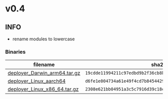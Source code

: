 # v0.4

## INFO
- rename modules to lowercase

### Binaries

filename | sha256 hash
-------- | ------------
[deployer_Darwin_arm64.tar.gz](https://github.com/my10c/deployer-go/releases/download/v0.4/deployer_Darwin_arm64.tar.gz) | `19cdde11994211c97edbd9b2f36cb8b17ec78389e0209be1c8478eb9cb9b48df`
[deployer_Linux_aarch64](https://github.com/my10c/deployer-go/releases/download/v0.4/deployer_Linux_aarch64.tar.gz) | `d6fe1e004734a61e49f4cd7b8454429474c8e92ee446b911fc82bf6efef55701`
[deployer_Linux_x86_64.tar.gz](https://github.com/my10c/deployer-go/releases/download/v0.4/deployer_Linux_x86_64.tar.gz) | `2308e621bb04951a3c5c7916d39c18e8b14da64ffa80d02c6cc236aab53cc129`
